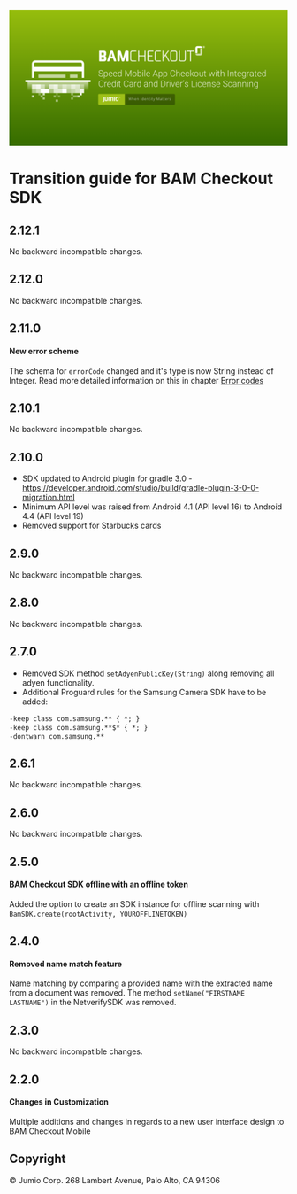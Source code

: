 ![BAM Checkout](images/bam_checkout.png)

# Transition guide for BAM Checkout SDK

## 2.12.1
No backward incompatible changes.

## 2.12.0
No backward incompatible changes.

## 2.11.0
#### New error scheme
The schema for `errorCode` changed and it's type is now String instead of Integer.
Read more detailed information on this in chapter [Error codes](/docs/integration_bam-checkout.md#error-codes)

## 2.10.1
No backward incompatible changes.

## 2.10.0
* SDK updated to Android plugin for gradle 3.0 - https://developer.android.com/studio/build/gradle-plugin-3-0-0-migration.html
* Minimum API level was raised from Android 4.1 (API level 16) to Android 4.4 (API level 19)
* Removed support for Starbucks cards

## 2.9.0
No backward incompatible changes.

## 2.8.0
No backward incompatible changes.

## 2.7.0
* Removed SDK method `setAdyenPublicKey(String)` along removing all adyen functionality.
* Additional Proguard rules for the Samsung Camera SDK have to be added:
```
-keep class com.samsung.** { *; }
-keep class com.samsung.**$* { *; }
-dontwarn com.samsung.**
```

## 2.6.1
No backward incompatible changes.

## 2.6.0
No backward incompatible changes.

## 2.5.0

#### BAM Checkout SDK offline with an offline token
Added the option to create an SDK instance for offline scanning with `BamSDK.create(rootActivity, YOUROFFLINETOKEN)`

## 2.4.0
#### Removed name match feature
Name matching by comparing a provided name with the extracted name from a document was removed. The method `setName("FIRSTNAME LASTNAME")` in the NetverifySDK was removed.

## 2.3.0
No backward incompatible changes.

## 2.2.0
#### Changes in Customization
Multiple additions and changes in regards to a new user interface design to BAM Checkout Mobile


## Copyright

&copy; Jumio Corp. 268 Lambert Avenue, Palo Alto, CA 94306
